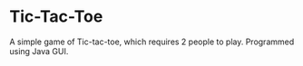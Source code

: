 # Tic-Tac-Toe
A simple game of Tic-tac-toe, which requires 2 people to play. Programmed using Java GUI.
